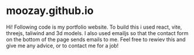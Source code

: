 # moozay.github.io

Hi!
Following code is my portfolio website. To build this i used react, vite, threejs, taliwind and 3d models.
I also used emailjs so that the contact form on the bottom of the page sends emails to me. Feel free to rewiev this and give me any advice, or to contact me for a job!
